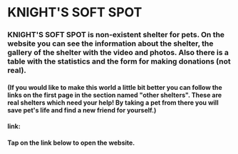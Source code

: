 # KNIGHT'S SOFT SPOT

<h3>
    KNIGHT'S SOFT SPOT is non-existent shelter for pets. On the website you can see the information about the shelter,
    the gallery of the shelter with the video and photos. Also there is a table with the statistics and the form
    for making donations (not real).
</h3>
<h4>
    (If you would like to make this world a little bit better you can follow the links on the first page in the section
    named "other shelters". These are real shelters which need your help! By taking a pet from there you will save 
    pet's life and find a new friend for yourself.)
</h4>
<h4>
    link:
</h4>
<h4>
    Tap on the link below to open the website.
</h4>